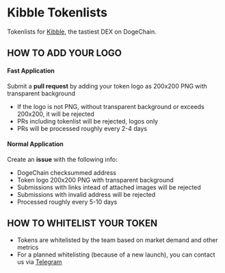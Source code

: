 # Kibble Tokenlists

Tokenlists for [Kibble](https://www.kibble.dog/), the tastiest DEX on DogeChain.

## HOW TO ADD YOUR LOGO

#### Fast Application

Submit a **pull request** by adding your token logo as 200x200 PNG with transparent background

- If the logo is not PNG, without transparent background or exceeds 200x200, it will be rejected
- PRs including tokenlist will be rejected, logos only
- PRs will be processed roughly every 2-4 days

#### Normal Application

Create an **issue** with the following info:

- DogeChain checksummed address
- Token logo 200x200 PNG with transparent background
- Submissions with links intead of attached images will be rejected
- Submissions with invalid address will be rejected
- Processed roughly every 5-10 days

## HOW TO WHITELIST YOUR TOKEN

- Tokens are whitelisted by the team based on market demand and other metrics
- For a planned whitelisting (because of a new launch), you can contact us via [Telegram](https://t.me/Kibble)
